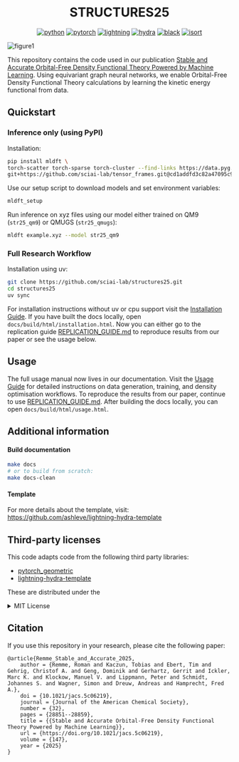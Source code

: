 <div align="center">

# STRUCTURES25

[![python](https://img.shields.io/badge/-Python_3.11-blue?logo=python&logoColor=white)](https://github.com/pre-commit/pre-commit)
[![pytorch](https://img.shields.io/badge/PyTorch_2.4.1-ee4c2c?logo=pytorch&logoColor=white)](https://pytorch.org/get-started/locally/)
[![lightning](https://img.shields.io/badge/-Lightning_2.5-792ee5?logo=pytorchlightning&logoColor=white)](https://pytorchlightning.ai/)
[![hydra](https://img.shields.io/badge/Config-Hydra_1.3-89b8cd)](https://hydra.cc/)
[![black](https://img.shields.io/badge/Code%20Style-Black-black.svg?labelColor=gray)](https://black.readthedocs.io/en/stable/)
[![isort](https://img.shields.io/badge/%20imports-isort-%231674b1?style=flat&labelColor=ef8336)](https://pycqa.github.io/isort/) <br>

</div>

![figure1](https://github.com/user-attachments/assets/00abb696-95e3-4aaa-857b-2b7548d45646)

This repository contains the code used in our publication [Stable and Accurate Orbital-Free Density Functional Theory Powered by Machine Learning](https://pubs.acs.org/doi/10.1021/jacs.5c06219). Using equivariant graph neural networks, we enable Orbital-Free Density Functional Theory calculations by learning the kinetic energy functional from data.

## Quickstart

### Inference only (using PyPI)

Installation:

```bash
pip install mldft \
torch-scatter torch-sparse torch-cluster --find-links https://data.pyg.org/whl/torch-2.4.1+cu124.html \
git+https://github.com/sciai-lab/tensor_frames.git@cd1addfd3c82a47095c9961ab999dcabfab4c21d
```

Use our setup script to download models and set environment variables:

```bash
mldft_setup
```

Run inference on xyz files using our model either trained on QM9 (`str25_qm9`) or QMUGS (`str25_qmugs`):

```bash
mldft example.xyz --model str25_qm9
```

### Full Research Workflow

Installation using uv:

```bash
git clone https://github.com/sciai-lab/structures25.git
cd structures25
uv sync
```

For installation instructions without uv or cpu support visit the [Installation Guide](https://sciai-lab.github.io/structures25/installation.html). If you have built the docs locally, open `docs/build/html/installation.html`.
Now you can either go to the replication guide [REPLICATION_GUIDE.md](REPLICATION_GUIDE.md) to reproduce results from our paper or see the usage below.

## Usage

The full usage manual now lives in our documentation. Visit the [Usage Guide](https://sciai-lab.github.io/structures25/usage.html) for detailed instructions on data generation, training, and density optimisation workflows. To reproduce the results from our paper, continue to use [REPLICATION_GUIDE.md](REPLICATION_GUIDE.md). After building the docs locally, you can open `docs/build/html/usage.html`.

## Additional information

#### Build documentation

```bash
make docs
# or to build from scratch:
make docs-clean
```

#### Template

For more details about the template, visit: https://github.com/ashleve/lightning-hydra-template

## Third-party licenses

This code adapts code from the following third party libraries:

- [pytorch_geometric](https://github.com/pyg-team/pytorch_geometric)
- [lightning-hydra-template](https://github.com/ashleve/lightning-hydra-template)

These are distributed under the

<details>
  <summary>MIT License</summary>
  <p>
    Permission is hereby granted, free of charge, to any person obtaining a copy
of this software and associated documentation files (the "Software"), to deal
in the Software without restriction, including without limitation the rights
to use, copy, modify, merge, publish, distribute, sublicense, and/or sell
copies of the Software, and to permit persons to whom the Software is
furnished to do so, subject to the following conditions:

The above copyright notice and this permission notice shall be included in all
copies or substantial portions of the Software.

THE SOFTWARE IS PROVIDED "AS IS", WITHOUT WARRANTY OF ANY KIND, EXPRESS OR
IMPLIED, INCLUDING BUT NOT LIMITED TO THE WARRANTIES OF MERCHANTABILITY,
FITNESS FOR A PARTICULAR PURPOSE AND NONINFRINGEMENT. IN NO EVENT SHALL THE
AUTHORS OR COPYRIGHT HOLDERS BE LIABLE FOR ANY CLAIM, DAMAGES OR OTHER
LIABILITY, WHETHER IN AN ACTION OF CONTRACT, TORT OR OTHERWISE, ARISING FROM,
OUT OF OR IN CONNECTION WITH THE SOFTWARE OR THE USE OR OTHER DEALINGS IN THE
SOFTWARE.

</p>
</details>

## Citation

If you use this repository in your research, please cite the following paper:

```
@article{Remme_Stable_and_Accurate_2025,
    author = {Remme, Roman and Kaczun, Tobias and Ebert, Tim and Gehrig, Christof A. and Geng, Dominik and Gerhartz, Gerrit and Ickler, Marc K. and Klockow, Manuel V. and Lippmann, Peter and Schmidt, Johannes S. and Wagner, Simon and Dreuw, Andreas and Hamprecht, Fred A.},
    doi = {10.1021/jacs.5c06219},
    journal = {Journal of the American Chemical Society},
    number = {32},
    pages = {28851--28859},
    title = {{Stable and Accurate Orbital-Free Density Functional Theory Powered by Machine Learning}},
    url = {https://doi.org/10.1021/jacs.5c06219},
    volume = {147},
    year = {2025}
}
```
